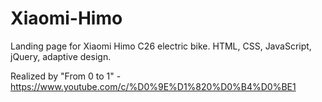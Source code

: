 # Xiaomi-Himo

Landing page for Xiaomi Himo C26 electric bike. HTML, CSS, JavaScript, jQuery, adaptive design.

Realized by "From 0 to 1" - https://www.youtube.com/c/%D0%9E%D1%820%D0%B4%D0%BE1
